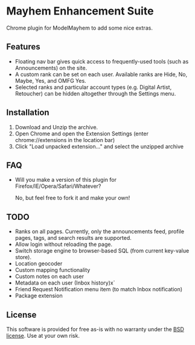Mayhem Enhancement Suite
========================

Chrome plugin for ModelMayhem to add some nice extras.

Features
--------

- Floating nav bar gives quick access to frequently-used tools (such as Announcements) on the site.
- A custom rank can be set on each user.  Available ranks are Hide, No, Maybe, Yes, and OMFG Yes.
- Selected ranks and particular account types (e.g. Digital Artist, Retoucher) can be hidden altogether through the Settings menu.

Installation
------------

1. Download and Unzip the archive.
2. Open Chrome and open the Extension Settings (enter chrome://extensions in the location bar)
3. Click "Load unpacked extension..." and select the unzipped archive

FAQ
---

- Will you make a version of this plugin for Firefox/IE/Opera/Safari/Whatever?

  No, but feel free to fork it and make your own!

TODO
----

- Ranks on all pages.  Currently, only the announcements feed, profile pages, tags, and search results are supported.
- Allow login without reloading the page.
- Switch storage engine to browser-based SQL (from current key-value store).
- Location geocoder
- Custom mapping functionality
- Custom notes on each user
- Metadata on each user (Inbox history)x`
- Friend Request Notification menu item (to match Inbox notification)
- Package extension

License
-------

This software is provided for free as-is with no warranty under the
[BSD license](http://opensource.org/licenses/bsd-license.php).
Use at your own risk.